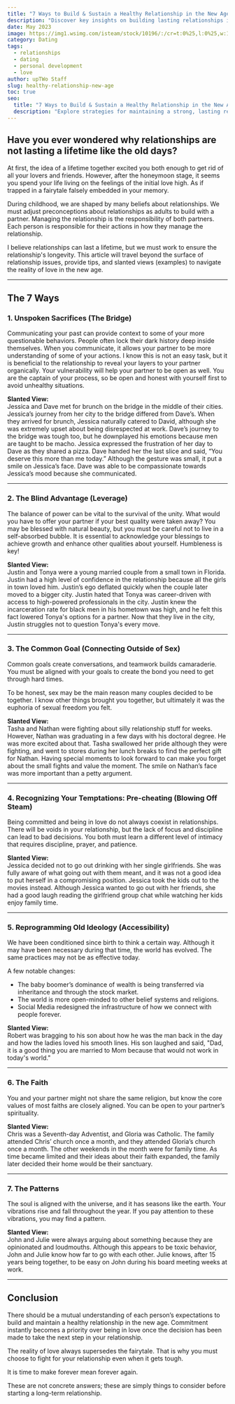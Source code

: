 ```yaml
---
title: "7 Ways to Build & Sustain a Healthy Relationship in the New Age"
description: "Discover key insights on building lasting relationships in today's world. Learn how to balance communication, faith, commitment, and personal growth in your partnership."
date: May 2023
image: https://img1.wsimg.com/isteam/stock/10196/:/cr=t:0%25,l:0%25,w:100%25,h:100%25/rs=w:1280/:/rs=w:1280
category: Dating
tags:
  - relationships
  - dating
  - personal development
  - love
author: upTWo Staff
slug: healthy-relationship-new-age
toc: true
seo:
  title: "7 Ways to Build & Sustain a Healthy Relationship in the New Age"
  description: "Explore strategies for maintaining a strong, lasting relationship in today's world. From communication to commitment, learn how to nurture love and trust."
---
```


## Have you ever wondered why relationships are not lasting a lifetime like the old days?  

At first, the idea of a lifetime together excited you both enough to get rid of all your lovers and friends. However, after the honeymoon stage, it seems you spend your life living on the feelings of the initial love high. As if trapped in a fairytale falsely embedded in your memory.  

During childhood, we are shaped by many beliefs about relationships. We must adjust preconceptions about relationships as adults to build with a partner. Managing the relationship is the responsibility of both partners. Each person is responsible for their actions in how they manage the relationship.  

I believe relationships can last a lifetime, but we must work to ensure the relationship's longevity. This article will travel beyond the surface of relationship issues, provide tips, and slanted views (examples) to navigate the reality of love in the new age.  

---

## The 7 Ways  

### 1. Unspoken Sacrifices (The Bridge)  

Communicating your past can provide context to some of your more questionable behaviors. People often lock their dark history deep inside themselves. When you communicate, it allows your partner to be more understanding of some of your actions. I know this is not an easy task, but it is beneficial to the relationship to reveal your layers to your partner organically. Your vulnerability will help your partner to be open as well. You are the captain of your process, so be open and honest with yourself first to avoid unhealthy situations.  

**Slanted View:**  
Jessica and Dave met for brunch on the bridge in the middle of their cities. Jessica’s journey from her city to the bridge differed from Dave’s. When they arrived for brunch, Jessica naturally catered to David, although she was extremely upset about being disrespected at work. Dave’s journey to the bridge was tough too, but he downplayed his emotions because men are taught to be macho. Jessica expressed the frustration of her day to Dave as they shared a pizza. Dave handed her the last slice and said, “You deserve this more than me today.” Although the gesture was small, it put a smile on Jessica’s face. Dave was able to be compassionate towards Jessica’s mood because she communicated.  

---

### 2. The Blind Advantage (Leverage)  

The balance of power can be vital to the survival of the unity. What would you have to offer your partner if your best quality were taken away? You may be blessed with natural beauty, but you must be careful not to live in a self-absorbed bubble. It is essential to acknowledge your blessings to achieve growth and enhance other qualities about yourself. Humbleness is key!  

**Slanted View:**  
Justin and Tonya were a young married couple from a small town in Florida. Justin had a high level of confidence in the relationship because all the girls in town loved him. Justin’s ego deflated quickly when the couple later moved to a bigger city. Justin hated that Tonya was career-driven with access to high-powered professionals in the city. Justin knew the incarceration rate for black men in his hometown was high, and he felt this fact lowered Tonya's options for a partner. Now that they live in the city, Justin struggles not to question Tonya's every move.  

---

### 3. The Common Goal (Connecting Outside of Sex)  

Common goals create conversations, and teamwork builds camaraderie. You must be aligned with your goals to create the bond you need to get through hard times.  

To be honest, sex may be the main reason many couples decided to be together. I know other things brought you together, but ultimately it was the euphoria of sexual freedom you felt.  

**Slanted View:**  
Tasha and Nathan were fighting about silly relationship stuff for weeks. However, Nathan was graduating in a few days with his doctoral degree. He was more excited about that. Tasha swallowed her pride although they were fighting, and went to stores during her lunch breaks to find the perfect gift for Nathan. Having special moments to look forward to can make you forget about the small fights and value the moment. The smile on Nathan’s face was more important than a petty argument.  

---

### 4. Recognizing Your Temptations: Pre-cheating (Blowing Off Steam)  

Being committed and being in love do not always coexist in relationships. There will be voids in your relationship, but the lack of focus and discipline can lead to bad decisions. You both must learn a different level of intimacy that requires discipline, prayer, and patience.  

**Slanted View:**  
Jessica decided not to go out drinking with her single girlfriends. She was fully aware of what going out with them meant, and it was not a good idea to put herself in a compromising position. Jessica took the kids out to the movies instead. Although Jessica wanted to go out with her friends, she had a good laugh reading the girlfriend group chat while watching her kids enjoy family time.  

---

### 5. Reprogramming Old Ideology (Accessibility)  

We have been conditioned since birth to think a certain way. Although it may have been necessary during that time, the world has evolved. The same practices may not be as effective today.  

A few notable changes:  

- The baby boomer’s dominance of wealth is being transferred via inheritance and through the stock market.
- The world is more open-minded to other belief systems and religions.  
- Social Media redesigned the infrastructure of how we connect with people forever.  

**Slanted View:**  
Robert was bragging to his son about how he was the man back in the day and how the ladies loved his smooth lines. His son laughed and said, "Dad, it is a good thing you are married to Mom because that would not work in today's world."  

---

### 6. The Faith  

You and your partner might not share the same religion, but know the core values of most faiths are closely aligned. You can be open to your partner’s spirituality.  

**Slanted View:**  
Chris was a Seventh-day Adventist, and Gloria was Catholic. The family attended Chris’ church once a month, and they attended Gloria’s church once a month. The other weekends in the month were for family time. As time became limited and their ideas about their faith expanded, the family later decided their home would be their sanctuary.  

---

### 7. The Patterns  

The soul is aligned with the universe, and it has seasons like the earth. Your vibrations rise and fall throughout the year. If you pay attention to these vibrations, you may find a pattern.  

**Slanted View:**  
John and Julie were always arguing about something because they are opinionated and loudmouths. Although this appears to be toxic behavior, John and Julie know how far to go with each other. Julie knows, after 15 years being together, to be easy on John during his board meeting weeks at work.  

---

## Conclusion  

There should be a mutual understanding of each person’s expectations to build and maintain a healthy relationship in the new age. Commitment instantly becomes a priority over being in love once the decision has been made to take the next step in your relationship.  

The reality of love always supersedes the fairytale. That is why you must choose to fight for your relationship even when it gets tough.  

It is time to make forever mean forever again.  

These are not concrete answers; these are simply things to consider before starting a long-term relationship.  
